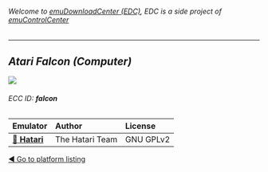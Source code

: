 ###### Welcome to [emuDownloadCenter (EDC)](https://github.com/PhoenixInteractiveNL/emuDownloadCenter/wiki/), EDC is a side project of [emuControlCenter](https://github.com/PhoenixInteractiveNL/emuControlCenter/wiki/)
***
## _Atari Falcon (Computer)_
![](https://raw.githubusercontent.com/wiki/PhoenixInteractiveNL/emuDownloadCenter/images_platform/ecc_falcon_teaser.png)
###### ECC ID: **falcon**

| Emulator   | Author      | License     |
|:-----------|:------------|:------------|
| [:file_folder: **Hatari**](https://github.com/PhoenixInteractiveNL/emuDownloadCenter/wiki/Emulator-hatari#menu) | The Hatari Team | GNU GPLv2 |

[:arrow_backward: Go to platform listing](https://github.com/PhoenixInteractiveNL/emuDownloadCenter/wiki/EDC-Platform-List)
